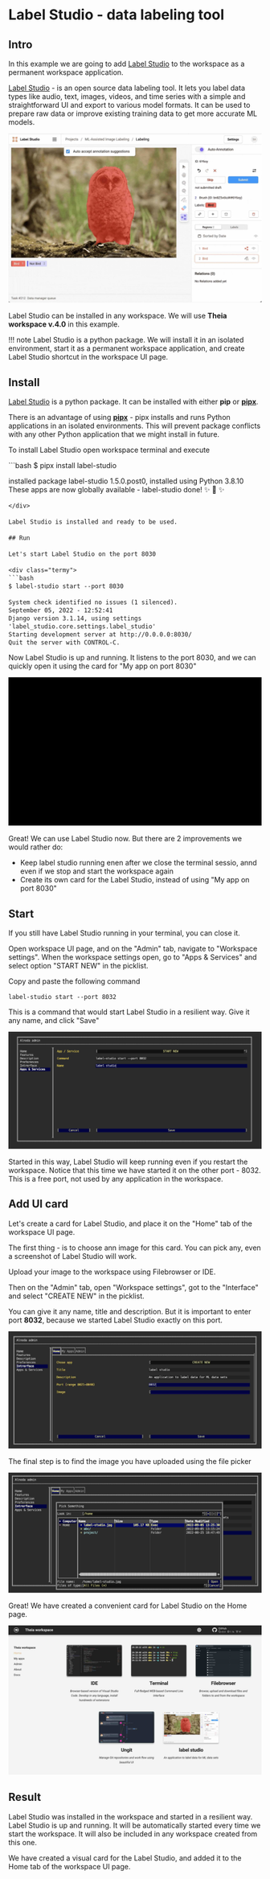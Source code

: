 # Label Studio - data labeling tool

## Intro

In this example we are going to add [Label Studio](https://labelstud.io/) to the workspace as a permanent workspace application.   

[Label Studio](https://labelstud.io/) - is an open source data labeling tool. It lets you label data types like audio, text, 
images, videos, and time series with a simple and straightforward UI and export to various model formats. 
It can be used to prepare raw data or improve existing training data to get more accurate ML models.

![label-studio](img/label-studio.jpg)

Label Studio can be installed in any workspace. We will use __Theia workspace v.4.0__ in this example.  

!!! note
    Label Studio is a python package. We will install it in an isolated environment, start it as a permanent workspace application, 
    and create Label Studio shortcut in the workspace UI page.   

## Install 

[Label Studio](https://pypi.org/project/label-studio/) is a python package. It can be installed with either __pip__ or [__pipx__](https://github.com/pypa/pipx).  

There is an advantage of using [__pipx__](https://github.com/pypa/pipx) - pipx installs and runs Python applications in an 
isolated environments. This will prevent package conflicts with any other Python application that we might install in future.  

To install Label Studio open workspace terminal and execute 
<div class="termy">
```bash
$ pipx install label-studio

  installed package label-studio 1.5.0.post0, installed using Python 3.8.10
  These apps are now globally available
    - label-studio
done! ✨ 🌟 ✨
```
</div>

Label Studio is installed and ready to be used. 

## Run

Let's start Label Studio on the port 8030

<div class="termy">
```bash
$ label-studio start --port 8030

System check identified no issues (1 silenced).
September 05, 2022 - 12:52:41
Django version 3.1.14, using settings 'label_studio.core.settings.label_studio'
Starting development server at http://0.0.0.0:8030/
Quit the server with CONTROL-C.
```
</div>

Now Label Studio is up and running. It listens to the port 8030, and we can quickly open it using 
the card for "My app on port 8030"

![label-studio-run](img/label-studio-run.gif)

Great! We can use Label Studio now. But there are 2 improvements we would rather do: 

- Keep label studio running enen after we close the terminal sessio, annd even if we stop and start the workspace again 
- Create its own card for the Label Studio, instead of using "My app on port 8030"

## Start 

If you still have Label Studio running in your terminal, you can close it.  

Open workspace UI page, and on the "Admin" tab, navigate to "Workspace settings". When the workspace settings open, 
go to "Apps & Services" and select option "START NEW" in the picklist.   

Copy and paste the following command

```
label-studio start --port 8032
```

This is a command that would start Label Studio in a resilient way. Give it any name, and click "Save"

![label-studio-start](img/label-studio-start.png)

Started in this way, Label Studio will keep running even if you restart the workspace. Notice that this time we have 
started it on the other port - 8032. This is a free port, not used by any application in the workspace.  

## Add UI card

Let's create a card for Label Studio, and place it on the "Home" tab of the workspace UI page.  

The first thing - is to choose ann image for this card. You can pick any, even a screenshot of Label Studio will work.  

Upload your image to the workspace using Filebrowser or IDE.  

Then on the "Admin" tab, open "Workspace settings", got to the "Interface" and select "CREATE NEW" in the picklist.  

You can give it any name, title and description. But it is important to enter port __8032__, because we started Label Studio 
exactly on this port.  

![label-studio-jpg](img/label-studio-ui.jpg)

The final step is to find the image you have uploaded using the file picker

![label-studio-ui-file](img/label-studio-ui-file.png) 

Great! We have created a convenient card for Label Studio on the Home page.  

![label-studio-wrk](img/wrk-label-studio.jpg)

## Result 

Label Studio was installed in the workspace and started in a resilient way. Label Studio is up and running. It will 
be automatically started every time we start the workspace. It will also be included in any workspace created from this one.  

We have created a visual card for the Label Studio, and added it to the Home tab of the workspace UI page.